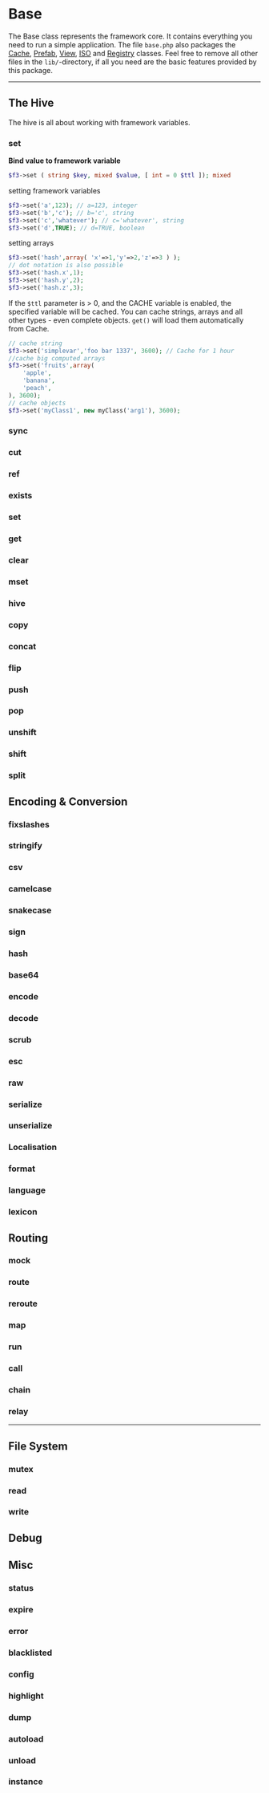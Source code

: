 # Base

The Base class represents the framework core. It contains everything you need to run a simple application.
The file `base.php` also packages the [Cache](cache), [Prefab](prefab), [View](view), [ISO](iso) and [Registry](registry) classes.
Feel free to remove all other files in the `lib/`-directory, if all you need are the basic features provided by this package.

---

## The Hive

The hive is all about working with framework variables.

### set
**Bind value to framework variable**

``` php
$f3->set ( string $key, mixed $value, [ int = 0 $ttl ]); mixed
```

setting framework variables

``` php 
$f3->set('a',123); // a=123, integer 
$f3->set('b','c'); // b='c', string 
$f3->set('c','whatever'); // c='whatever', string 
$f3->set('d',TRUE); // d=TRUE, boolean
```

setting arrays

``` php
$f3->set('hash',array( 'x'=>1,'y'=>2,'z'=>3 ) ); 
// dot notation is also possible 
$f3->set('hash.x',1); 
$f3->set('hash.y',2); 
$f3->set('hash.z',3);
```

If the `$ttl` parameter is > 0, and the CACHE variable is enabled, the specified variable will be cached. You can cache strings, arrays and all other types - even complete objects. `get()` will load them automatically from Cache.

``` php
// cache string                         
$f3->set('simplevar','foo bar 1337', 3600); // Cache for 1 hour
//cache big computed arrays
$f3->set('fruits',array(
    'apple',
    'banana',
    'peach',
), 3600);
// cache objects
$f3->set('myClass1', new myClass('arg1'), 3600);
```

### sync

### cut

### ref

### exists

### set

### get

### clear

### mset

### hive

### copy

### concat

### flip

### push

### pop

### unshift

### shift

### split

## Encoding & Conversion

### fixslashes
### stringify
### csv
### camelcase
### snakecase
### sign
### hash
### base64
### encode
### decode
### scrub
### esc
### raw
### serialize
### unserialize

### Localisation

### format
### language
### lexicon

## Routing

### mock
### route
### reroute
### map
### run
### call
### chain
### relay

---
## File System
### mutex
### read
### write

## Debug

## Misc

### status
### expire
### error
### blacklisted
### config
### highlight
### dump
### autoload
### unload
### instance